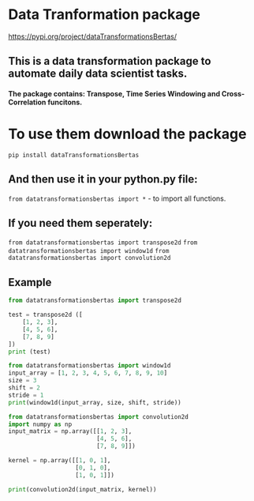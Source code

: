 # Data Tranformation package
https://pypi.org/project/dataTransformationsBertas/

## This is a data transformation package to automate daily data scientist tasks.
#### The package contains: Transpose, Time Series Windowing and Cross-Correlation funcitons. 

# To use them download the package
`pip install dataTransformationsBertas`

## And then use it in your python.py file:
`from datatransformationsbertas import *` - to import all functions. 
## If you need them seperately: 
`from datatransformationsbertas import transpose2d`
`from datatransformationsbertas import window1d`
`from datatransformationsbertas import convolution2d`

## Example 

```python 
from datatransformationsbertas import transpose2d

test = transpose2d ([
    [1, 2, 3],
    [4, 5, 6],
    [7, 8, 9]
])
print (test)
```
```python 
from datatransformationsbertas import window1d
input_array = [1, 2, 3, 4, 5, 6, 7, 8, 9, 10]
size = 3
shift = 2
stride = 1
print(window1d(input_array, size, shift, stride))
```
```python 
from datatransformationsbertas import convolution2d
import numpy as np
input_matrix = np.array([[1, 2, 3],
                         [4, 5, 6],
                         [7, 8, 9]])

kernel = np.array([[1, 0, 1],
                   [0, 1, 0],
                   [1, 0, 1]])

print(convolution2d(input_matrix, kernel))
```